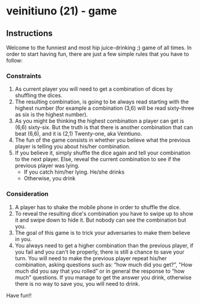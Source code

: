 # veinitiuno (21) - game

## Instructions


Welcome to the funniest and most hip juice-drinking ;)  game of all times. 
In order to start having fun, there are just a few simple rules that you have to follow:


### Constraints
1. As current player you will need to get a combination of dices by shuffling the dices.
2. The resulting combination, is going to be always read starting with the highest number (for example a combination (3,6) will be read sixty-three as six is the highest number).
3. As you might be thinking the highest combination a player can get is (6,6) sixty-six. But the truth is that there is another combination that can beat (6,6), and it is (2,1) Twenty-one, aka Veintiuno.
4. The fun of the game consists in whether you believe what the previous player is telling you about his/her combination.
5. If you believe it, simply shuffle the dice again and tell your combination to the next player. Else, reveal the current combination to see if the previous player was lying.
    - If you catch him/her lying. He/she drinks
    - Otherwise, you drink

### Consideration 
1. A player has to shake the mobile phone in order to shuffle the dice.
2. To reveal the resulting dice's combination you have to swipe up to show it and swipe down to hide it. But nobody can see the combination but you.
3. The goal of this game is to trick your adversaries to make them believe in you.
4. You always need to get a higher combination than the previous player, if you fail and you can't lie properly, there is still a chance to save your turn. You will need to make the previous player repeat his/her combination, asking questions such as: “how much did you get?”,  "How much did you say that you rolled” or in general the response to “how much” questions. If you manage to get the answer you drink, otherwise there is no way to save you, you will need to drink.


Have fun!!